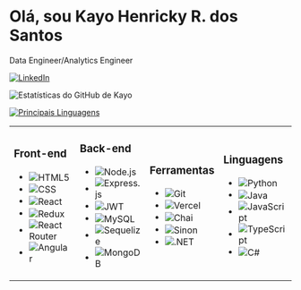 # Olá, sou Kayo Henricky R. dos Santos
Data Engineer/Analytics Engineer 

[![LinkedIn](https://img.shields.io/badge/LinkedIn-0077B5?style=for-the-badge&logo=linkedin&logoColor=white)](https://www.linkedin.com/in/kayohenricky/)

![Estatísticas do GitHub de Kayo](https://github-readme-stats.vercel.app/api?username=kayohr&show_icons=true&theme=dracula)

[![Principais Linguagens](https://github-readme-stats.vercel.app/api/top-langs/?username=kayohr&hide_progress=true)](https://github.com/kayohr/github-readme-stats)

<table>
  <tr>
    <td>
      <h3>Front-end</h3>
      <ul>
        <li>
          <img align="center" alt="HTML5" src="https://img.shields.io/badge/HTML5-E34F26?style=for-the-badge&logo=html5&logoColor=white">
        </li>
        <li>
          <img align="center" alt="CSS" src="https://img.shields.io/badge/CSS-239120?&style=for-the-badge&logo=css3&logoColor=white">
        </li>
        <li>
          <img align="center" alt="React" src="https://img.shields.io/badge/React-20232A?style=for-the-badge&logo=react&logoColor=61DAFB">
        </li>
        <li>
          <img align="center" alt="Redux" src="https://img.shields.io/badge/Redux-593D88?style=for-the-badge&logo=redux&logoColor=white">
        </li>
        <li>
          <img align="center" alt="React Router" src="https://img.shields.io/badge/React_Router-CA4245?style=for-the-badge&logo=react-router&logoColor=white">
        </li>
        <li>
          <img align="center" alt="Angular" src="https://img.shields.io/badge/Angular-DD0031?style=for-the-badge&logo=angular&logoColor=white">
        </li>
      </ul>
    </td>
    <td>
      <h3>Back-end</h3>
      <ul>
        <li>
          <img align="center" alt="Node.js" src="https://img.shields.io/badge/Node.js-43853D?style=for-the-badge&logo=node.js&logoColor=white">
        </li>
        <li>
          <img align="center" alt="Express.js" src="https://img.shields.io/badge/Express.js-404D59?style=for-the-badge">
        </li>
        <li>
          <img align="center" alt="JWT" src="https://img.shields.io/badge/JWT-black?style=for-the-badge&logo=JSON%20web%20tokens">
        </li>
        <li>
          <img align="center" alt="MySQL" src="https://img.shields.io/badge/MySQL-00000F?style=for-the-badge&logo=mysql&logoColor=white">
        </li>
        <li>
          <img align="center" alt="Sequelize" src="https://img.shields.io/badge/sequelize-323330?style=for-the-badge&logo=sequelize&logoColor=blue">
        </li>
        <li>
          <img align="center" alt="MongoDB" src="https://img.shields.io/badge/MongoDB-4EA94B?style=for-the-badge&logo=mongodb&logoColor=white">
        </li>
      </ul>
    </td>
    <td>
      <h3>Ferramentas</h3>
      <ul>
        <li>
          <img align="center" alt="Git" src="https://img.shields.io/badge/Git-E44C30?style=for-the-badge&logo=git&logoColor=white">
        </li>
        <li>
          <img align="center" alt="Vercel" src="https://img.shields.io/badge/vercel-%23000000.svg?style=for-the-badge&logo=vercel&logoColor=white">
        </li>
        <li>
          <img align="center" alt="Chai" src="https://img.shields.io/badge/chai.js-323330?style=for-the-badge&logo=chai&logoColor=red">
        </li>
        <li>
          <img align="center" alt="Sinon" src="https://img.shields.io/badge/sinon.js-323330?style=for-the-badge&logo=sinon">
        </li>
        <li>
          <img align="center" alt=".NET" src="https://img.shields.io/badge/.NET-5C2D91?style=for-the-badge&logo=.net&logoColor=white">
        </li>
      </ul>
    </td>
    <td>
      <h3>Linguagens</h3>
      <ul>
        <li>
          <img align="center" alt="Python" src="https://img.shields.io/badge/Python-000?style=for-the-badge&logo=python">
        </li>
        <li>
          <img align="center" alt="Java" src="https://img.shields.io/badge/Java-ED8B00?style=for-the-badge&logo=openjdk&logoColor=white">
        </li>
        <li>
          <img align="center" alt="JavaScript" src="https://img.shields.io/badge/JavaScript-F7DF1E?style=for-the-badge&logo=javascript&logoColor=black">
        </li>
        <li>
          <img align="center" alt="TypeScript" src="https://img.shields.io/badge/TypeScript-007ACC?style=for-the-badge&logo=typescript&logoColor=white">
        </li>
        <li>
          <img align="center" alt="C#" src="https://img.shields.io/badge/C%23-239120?style=for-the-badge&logo=c-sharp&logoColor=white">
        </li>
      </ul>
    </td>
  </tr>
</table>


